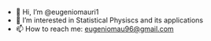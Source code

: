 - 👋 Hi, I’m @eugeniomauri1
- 👀 I’m interested in Statistical Physiscs and its applications
- 📫 How to reach me: eugeniomau96@gmail.com

<!---
eugeniomauri1/eugeniomauri1 is a ✨ special ✨ repository because its `README.md` (this file) appears on your GitHub profile.
You can click the Preview link to take a look at your changes.
--->
